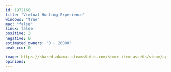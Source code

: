 ```yaml
---
id: 1972160
title: "Virtual Hunting Experience"
windows: "true"
mac: "false"
linux: false
positive: 3
negative: 0
estimated_owners: "0 - 20000"
peak_ccu: 0

image: https://shared.akamai.steamstatic.com/store_item_assets/steam/apps/1972160/header.jpg?t=1706548515
opinions:
---
```

